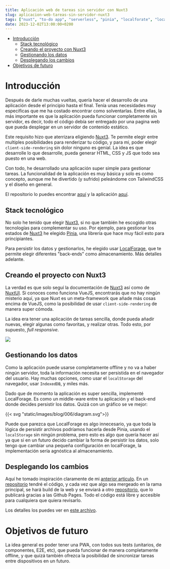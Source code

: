 ```yaml
---
title: Aplicación web de tareas sin servidor con Nuxt3
slug: aplicacion-web-tareas-sin-servidor-nuxt3
tags: ["nuxt", "to-do app", "serverless", "pinia", "localforate", "localstorage", "nuxtui", "bun"]
date: 2023-12-02T13:00:00+0200
---
```

- [Introducción](#introducción)
  - [Stack tecnológico](#stack-tecnológico)
  - [Creando el proyecto con Nuxt3](#creando-el-proyecto-con-nuxt3)
  - [Gestionando los datos](#gestionando-los-datos)
  - [Desplegando los cambios](#desplegando-los-cambios)
- [Objetivos de futuro](#objetivos-de-futuro)

# Introducción

Después de darle muchas vueltas, quería hacer el desarrollo de una aplicación desde el principio hasta el final. Tenía unas necesidades muy especificas que me ha costado encontrar como solventarlas. Entre ellas, la más importante es que la aplicación pueda funcionar completamente sin servidor, es decir, todo el código debía ser entregado por una pagina web que pueda desplegar en un servidor de contenido estático.

Este requisito hizo que aterrizara eligiendo [Nuxt3](https://nuxt.com/docs/getting-started/introduction). Te permite elegir entre multiples posibilidades para renderizar tu código, y para mi, poder elegir `client-side-rendering` sin dolor ninguno es genial. La idea es que desarrolle lo que desarrolle, pueda generar HTML, CSS y JS que todo sea puesto en una web.

Con todo, he desarrollado una aplicación super simple para gestionar tareas. La funcionalidad de la aplicación es muy básica y solo es como concepto, aunque me he divertido (y sufrido) peleándome con TailwindCSS y el diseño en general.

El repositorio lo puedes encontrar [aquí](https://github.com/jesusfj710/nuxt-to-do-app) y la aplicación [aquí](https://jesusfj710.github.io/to-do-app).

## Stack tecnológico

No solo he tenido que elegir [Nuxt3](https://nuxt.com/docs/getting-started/introduction), si no que también he escogido otras tecnologías para complementar su uso. Por ejemplo, para gestionar los estados de [Nuxt3](https://nuxt.com/docs/getting-started/introduction) he elegido [Pinia](https://pinia.vuejs.org), una librería que hace muy fácil esto para principiantes.

Para persistir los datos y gestionarlos, he elegido usar [LocalForage](https://github.com/localForage/localForage), que te permite elegir diferentes "back-ends" como almacenamiento. Más detalles adelante.

## Creando el proyecto con Nuxt3

La verdad es que solo seguí la documentación de [Nuxt3](https://nuxt.com/docs/getting-started/introduction) así como de [NuxtUI](https://ui.nuxt.com/getting-started). Si conoces como funciona VueJS, encontrarás que no hay ningún misterio aquí, ya que Nuxt es un meta-framework que añade más cosas encima de VueJS, como la posibilidad de usar `client-side-rendering` de manera super cómoda.

La idea era tener una aplicación de tareas sencilla, donde pueda añadir nuevas, elegir algunas como favoritas, y realizar otras. Todo esto, por supuesto, *full responsive*.

![](/images/projects/nuxt-to-do-app/to-do-app_laptop.png)

## Gestionando los datos

Como la aplicación puede usarse completamente offline y no va a haber ningún servidor, toda la información necesita ser persistida en el navegador del usuario. Hay muchas opciones, como usar el `localStorage` del navegador, usar `IndexedDB`, y miles más.

Dado que de momento la aplicación es super sencilla, implementé LocalForage. Es como un middle-ware entre tu aplicación y el back-end donde decides persistir los datos. Quizá con un gráfico se ve mejor:

{{< svg "static/images/blog/006/diagram.svg">}}

Puede que parezca que LocalForage es algo innecesario, ya que toda la lógica de persistir archivos podríamos hacerla desde Pinia, usando el `localStorage` sin ningún problema, pero esto es algo que quería hacer así ya que si en un futuro decido cambiar la forma de persistir los datos, solo tengo que cambiar una pequeña configuración en localForage, la implementación sería agnóstica al almacenamiento.

## Desplegando los cambios

Aquí he tomado inspiración claramente de mi [anterior articulo](https://jesusfj710.github.io/es-es/blog/transformando-la-structura-de-la-web/). En un [repositorio](https://github.com/jesusfj710/nuxt-to-do-app) tendré el código, y cada vez que algo sea mergeado en la rama principal, se hará build de la web y se enviará a otro [repositorio](https://github.com/jesusfj710/to-do-app), que lo publicará gracias a las Github Pages. Todo el código está libre y accesible para cualquiera que quiera revisarlo.

Los detalles los puedes ver en [este archivo](https://raw.githubusercontent.com/jesusfj710/nuxt-to-do-app/main/.github/workflows/buildAndPublish.yaml).

# Objetivos de futuro

La idea general es poder tener una PWA, con todos sus tests (unitarios, de componentes, E2E, etc), que pueda funcionar de manera completamente offline, y que quizá también ofrezca la posibilidad de sincronizar tareas entre dispositivos en un futuro.
